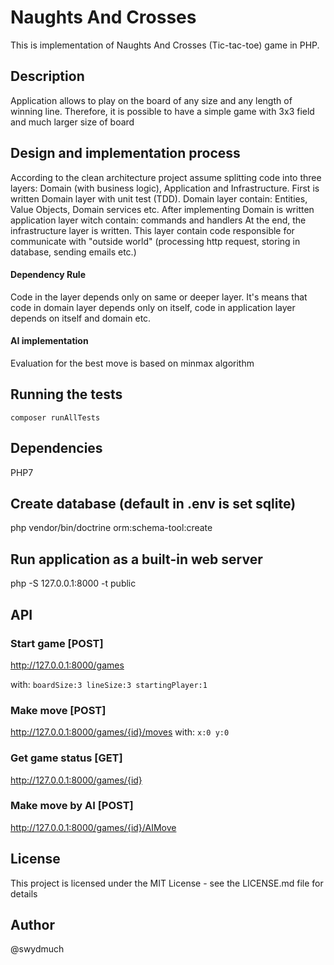 # Naughts And Crosses
This is implementation of Naughts And Crosses (Tic-tac-toe) game in PHP. 

## Description
Application allows to play on the board of any size and any length of winning line. Therefore, it is possible to have a simple game with 3x3 field and much larger size of board

## Design and implementation process
According to the clean architecture project assume splitting code into three layers: Domain (with business logic), Application and Infrastructure.
First is written Domain layer with unit test (TDD). Domain layer contain: Entities, Value Objects, Domain services etc.
After implementing Domain is written application layer witch contain: commands and handlers
At the end, the infrastructure layer is written. This layer contain code responsible for communicate with "outside world" (processing http request, storing in database, sending emails etc.) 

#### Dependency Rule
Code in the layer depends only on same or deeper layer. It's means that code in domain layer depends only on itself, code in application layer depends on itself and domain etc.  
 
#### AI implementation
Evaluation for the best move is based on minmax algorithm
    
## Running the tests
```
composer runAllTests
```     
     
## Dependencies
PHP7

## Create database (default in .env is set sqlite)
php vendor/bin/doctrine  orm:schema-tool:create

## Run application as a built-in web server
php -S 127.0.0.1:8000 -t public

## API
### Start game [POST]
http://127.0.0.1:8000/games

with:
``
boardSize:3
lineSize:3
startingPlayer:1
``
### Make move [POST]
http://127.0.0.1:8000/games/{id}/moves
with:
``
x:0
y:0
``
### Get game status [GET]
http://127.0.0.1:8000/games/{id}

### Make move by AI [POST]
http://127.0.0.1:8000/games/{id}/AIMove

## License
This project is licensed under the MIT License - see the LICENSE.md file for details

## Author
@swydmuch

